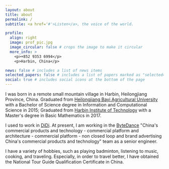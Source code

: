 ```yaml
---
layout: about
title: about
permalink: /
subtitle: <a href='#'>Listen</a>, the voice of the world.

profile:
  align: right
  image: prof_pic.jpg
  image_circular: false # crops the image to make it circular
  more_info: >
    <p>+852 9353 6994</p>
    <p>Harbin, China</p>

news: false # includes a list of news items
selected_papers: false # includes a list of papers marked as "selected={true}"
social: true # includes social icons at the bottom of the page
---
```


I was born in a remote small mountain village in Harbin, Heilongjiang Province, China. Graduated from [Heilongjiang Bayi Agricultural University](http://www.byau.edu.cn/) with a Bachelor of Science degree in Information and Computational Science in 2015; Graduated from [Harbin Institute of Technology](https://www.hit.edu.cn/) with a Master's degree in Basic Mathematics in 2017. 

I used to work in [DiDi](https://www.didiglobal.com/). At present, I am working in the [ByteDance](https://www.bytedance.com/) "China's commercial products and technology - commercial platform and architecture - commercial platform - non closed loop and brand advertising China's commercial products and technology" team as a senior engineer.

I have a variety of hobbies, such as playing badminton, listening to music, cooking, and traveling. Especially, in order to travel better, I have obtained the National Tour Guide Qualification Certificate in China.
